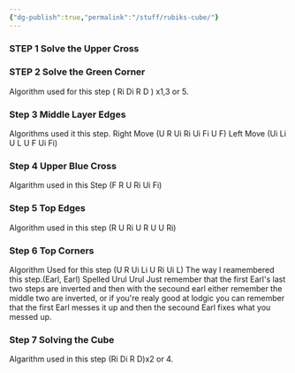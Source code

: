 ```yaml
---
{"dg-publish":true,"permalink":"/stuff/rubiks-cube/"}
---
```



### STEP 1 Solve the Upper Cross


### STEP 2 Solve the Green Corner
Algorithm used for this step ( Ri Di R D ) x1,3 or 5.



### Step 3 Middle Layer Edges
Algorithms used it this step.
Right Move (U R Ui Ri Ui Fi U F)
Left Move (Ui Li U L U F Ui Fi) 



### Step 4 Upper Blue Cross
Algarithm used in this Step (F R U Ri Ui Fi)



### Step 5 Top Edges
Algorithm used in this step (R U Ri U R U U Ri)



### Step 6 Top Corners
Algorithm Used for this step (U R Ui Li U Ri Ui L) The way I reamembered this step.(Earl, Earl) Spelled Urul Urul Just remember that the first Earl's last two steps are inverted and then with the secound earl either remember the middle two are inverted, or if you're realy good at lodgic you can remember that the first Earl messes it up and then the secound Earl fixes what you messed up.



### Step 7 Solving the Cube
Algarithm used in this step (Ri Di R D)x2 or 4.

